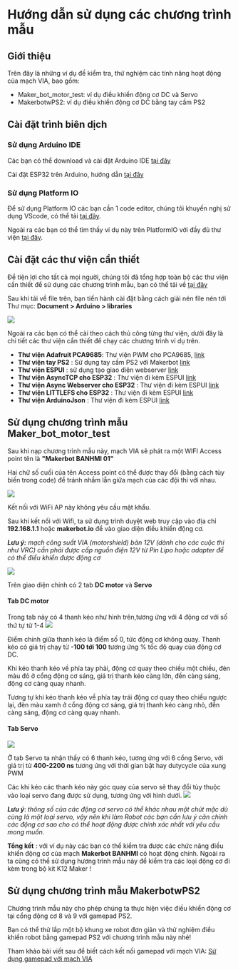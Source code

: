 # Hướng dẫn sử dụng các chương trình mẫu
## Giới thiệu 
Trên đây là những ví dụ đề kiểm tra, thử nghiệm các tính năng hoạt động của mạch VIA, bao gồm:
- Maker_bot_motor_test: ví dụ điều khiển động cơ DC và Servo
- MakerbotwPS2: ví dụ điều khiển động cơ DC bằng tay cầm PS2

## Cài đặt trình biên dịch
### Sử dụng Arduino IDE
Các bạn có thể download và cài đặt Arduino IDE [tại đây](https://www.arduino.cc/en/software)

Cài đặt ESP32 trên Arduino, hướng dẫn [tại đây](../docs/Tutorial_Docs/Cài-đặt-thư-viện-ESP32-trên-Arduino-IDE.pdf) 

### Sử dụng Platform IO
Để sử dụng Platform IO các bạn cần 1 code editor, chúng tôi khuyến nghị sử dụng VScode, có thể tải [tại đây](https://github.com/anhtu0310/Makerbot_motor_test).

Ngoài ra các bạn có thể tìm thấy ví dụ này trên PlatformIO với đầy đủ thư viện  [tại đây](https://code.visualstudio.com/download). 

## Cài đặt các thư viện cần thiết
Để tiện lợi cho tất cả mọi người, chúng tôi đã tổng hợp toàn bộ các thư viện cần thiết để sử dụng các chương trình mẫu, bạn có thể tải về [tại đây](https://rogosmart-my.sharepoint.com/:u:/g/personal/tu_danganh_rogo_com_vn/ESJKm2XPhw9Hl89-lLPU8d4B54ctBPSGGFCmoeG4xCfOxw?e=gbFQdg)  


Sau khi tải về file trên, bạn tiến hành cài đặt bằng cách giải nén file nén tới Thư mục: **Document > Arduino > libraries** 

![](../images/library_window.PNG) 

Ngoài ra các bạn có thể cài theo cách thủ công từng thư viện, dưới đây là chi tiết các thư viện cần thiết để chạy các chương trình ví dụ trên.

- **Thư viện Adafruit PCA9685**: Thư viện PWM cho PCA9685, [link](https://github.com/adafruit/Adafruit-PWM-Servo-Driver-Library)
- **Thư viện tay PS2** : Sử dụng tay cầm PS2 với Makerbot [link](https://github.com/makerhanoi/Arduino-PS2X-ESP32-Makerbot)
- **Thư viện ESPUI** : sử dụng tạo giao diện webserver [link](https://github.com/s00500/ESPUI)
- **Thư viện AsyncTCP cho ESP32** : Thư viện đi kèm ESPUI [link](https://github.com/me-no-dev/AsyncTCP)
- **Thư viện Async Webserver cho ESP32** : Thư viện đi kèm ESPUI [link](https://github.com/me-no-dev/ESPAsyncWebServer)
- **Thư viện LITTLEFS cho ESP32** : Thư viện đi kèm ESPUI [link](https://github.com/lorol/LITTLEFS)
- **Thư viện ArduinoJson** : Thư viện đi kèm ESPUI [link](https://github.com/bblanchon/ArduinoJson)

## Sử dụng chương trình mẫu Maker_bot_motor_test
Sau khi nạp chương trình mẫu này, mạch VIA sẽ phát ra một WIFI Access point tên là **"Makerbot BANHMI 01"**

Hai chữ số cuối của tên Access point có thể được thay đổi (bằng cách tùy biến trong code) để tránh nhầm lẫn giữa mạch của các đội thi với nhau.

![](../images/wifi_scan.jpg) 
<!-- <img src="../images/wifi_scan.jpg" alt="drawing" width="200"/> -->

Kết nối với WiFi AP này không yêu cầu mật khẩu. 

Sau khi kết nối với Wifi, ta sử dụng trình duyệt web truy cập vào địa chỉ **192.168.1.1** hoặc **makerbot.io** để vào giao diện điều khiển động cơ.

**_Lưu ý:_** _mạch công suất VIA (motorshield) bản 12V (dành cho các cuộc thi như VRC) cần phải được cấp nguồn điện 12V từ Pin Lipo hoặc adapter để có thể điều khiển được động cơ_


![](../images/DC1.jpg) 

Trên giao diện chính có 2 tab **DC motor** và **Servo** 
#### **Tab DC motor**
Trong tab này có 4 thanh kéo như hình trên,tương ứng với 4 động cơ với số thứ tự từ 1-4
![](../images/via_motorshield_ports.png)

Điểm chính giữa thanh kéo là điểm số 0, tức động cơ không quay. Thanh kéo có giá trị chạy từ **-100 tới 100** tương ứng % tốc độ quay của động cơ DC.

Khi kéo thanh kéo về phía tay phải, động cơ quay theo chiều một chiều, đèn màu đỏ ở cổng động cơ sáng, giá trị thanh kéo càng lớn, đền càng sáng, động cơ càng quay nhanh.

Tương tự khi kéo thanh kéo về phía tay trái động cơ quay theo chiều ngược lại, đèn màu xamh ở cổng động cơ sáng, giá trị thanh kéo càng nhỏ, đền càng sáng, động cơ càng quay nhanh.

#### **Tab Servo**
![](../images/Servo.jpg)

Ở tab Servo ta nhận thấy có 6 thanh kéo, tương ứng với 6 cổng Servo, với giá trị từ **400-2200 ns** tương ứng với thời gian bật hay dutycycle của xung PWM 

Các khi kéo các thanh kéo này góc quay của servo sẽ thay đổi tùy thuộc vào loại servo đang được sử dụng, tương ứng với hình dưới. 
![](../images/pwm.PNG)

**_Lưu ý_**: _thông số của các động cơ servo có thể khác nhau một chút mặc dù cùng là một loại servo, vậy nên khi làm Robot các bạn cần lưu ý căn chỉnh các động cơ sao cho có thể hoạt động được chính xác nhất với yêu cầu mong muốn._

**Tổng kết** : với ví dụ này các bạn có thể kiểm tra được các chức năng điều khiển động cơ của mạch **Makerbot BANHMI** có hoạt động chính. Ngoài ra ta cũng có thể sử dụng hương trình mẫu này để kiểm tra các loại động cơ đi kèm trong bộ kit K12 Maker !

## Sử dụng chương trình mẫu MakerbotwPS2
Chương trình mẫu này cho phép chúng ta thực hiện việc điều khiển động cơ tại cổng động cơ 8 và 9 với gamepad PS2.

Bạn có thể thử lắp một bộ khung xe robot đơn giản và thử nghiệm điều khiển robot bằng gamepad PS2 với chương trình mẫu này nhé!

Tham khảo bài viết sau để biết cách kết nối gamepad với mạch VIA: [Sử dụng gamepad với mạch VIA](https://via.makerviet.org/vi/docs/3_robotics-with-via/4_gamepad-with-via/)